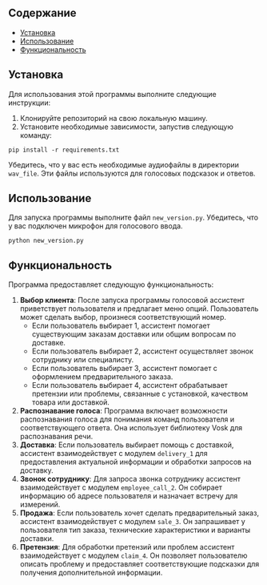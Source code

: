 
<!DOCTYPE html>
<html>
<body>
  <h2>Содержание</h2>
  <ul>
    <li><a href="#Установка">Установка</a></li>
    <li><a href="#Использование">Использование</a></li>
    <li><a href="#Функциональность">Функциональность</a></li>
  </ul>
  <h2 id="Установка">Установка</h2>
  <p>Для использования этой программы выполните следующие инструкции:</p>
  <ol>
    <li>Клонируйте репозиторий на свою локальную машину.</li>
    <li>Установите необходимые зависимости, запустив следующую команду:</li>
  </ol>
  <pre><code>pip install -r requirements.txt</code></pre>
  <p>Убедитесь, что у вас есть необходимые аудиофайлы в директории <code>wav_file</code>. Эти файлы используются для голосовых подсказок и ответов.</p>
  <h2 id="Использование">Использование</h2>
  <p>Для запуска программы выполните файл <code>new_version.py</code>. Убедитесь, что у вас подключен микрофон для голосового ввода.</p>
  <pre><code>python new_version.py</code></pre>
  <h2 id="Функциональность">Функциональность</h2>
  <p>Программа предоставляет следующую функциональность:</p>
  <ol>
    <li><strong>Выбор клиента</strong>: После запуска программы голосовой ассистент приветствует пользователя и предлагает меню опций. Пользователь может сделать выбор, произнеся соответствующий номер.
      <ul>
        <li>Если пользователь выбирает 1, ассистент помогает существующим заказам доставки или общим вопросам по доставке.</li>
        <li>Если пользователь выбирает 2, ассистент осуществляет звонок сотруднику или специалисту.</li>
        <li>Если пользователь выбирает 3, ассистент помогает с оформлением предварительного заказа.</li>
        <li>Если пользователь выбирает 4, ассистент обрабатывает претензии или проблемы, связанные с установкой, качеством товара или доставкой.</li>
      </ul>
    </li>
    <li><strong>Распознавание голоса</strong>: Программа включает возможности распознавания голоса для понимания команд пользователя и соответствующего ответа. Она использует библиотеку Vosk для распознавания речи.</li>
    <li><strong>Доставка</strong>: Если пользователь выбирает помощь с доставкой, ассистент взаимодействует с модулем <code>delivery_1</code> для предоставления актуальной информации и обработки запросов на доставку.</li>
    <li><strong>Звонок сотруднику</strong>: Для запроса звонка сотруднику ассистент взаимодействует с модулем <code>employee_call_2</code>. Он собирает информацию об адресе пользователя и назначает встречу для измерений.</li>
    <li><strong>Продажа</strong>: Если пользователь хочет сделать предварительный заказ, ассистент взаимодействует с модулем <code>sale_3</code>. Он запрашивает у пользователя тип заказа, технические характеристики и варианты доставки.</li>
    <li><strong>Претензия</strong>: Для обработки претензий или проблем ассистент взаимодействует с модулем <code>claim_4</code>. Он позволяет пользователю описать проблему и предоставляет соответствующие подсказки для получения дополнительной информации.</li>
  </ol>
</body>
</html>
